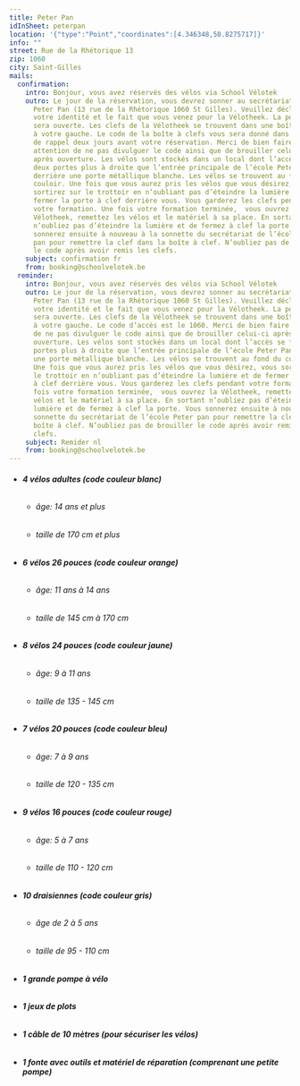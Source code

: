 ```yaml
---
title: Peter Pan
idInSheet: peterpan
location: '{"type":"Point","coordinates":[4.346348,50.8275717]}'
info: ""
street: Rue de la Rhétorique 13
zip: 1060
city: Saint-Gilles
mails:
  confirmation:
    intro: Bonjour, vous avez réservés des vélos via School Vélotek
    outro: Le jour de la réservation, vous devrez sonner au secrétariat de l’école
      Peter Pan (13 rue de la Rhétorique 1060 St Gilles). Veuillez décliner
      votre identité et le fait que vous venez pour la Vélotheek. La porte vous
      sera ouverte. Les clefs de la Vélotheek se trouvent dans une boîte à clef
      à votre gauche. Le code de la boîte à clefs vous sera donné dans l’email
      de rappel deux jours avant votre réservation. Merci de bien faire
      attention de ne pas divulguer le code ainsi que de brouiller celui-ci
      après ouverture. Les vélos sont stockés dans un local dont l’accès se fait
      deux portes plus à droite que l’entrée principale de l’école Peter Pan
      derrière une porte métallique blanche. Les vélos se trouvent au fond du
      couloir. Une fois que vous aurez pris les vélos que vous désirez, vous
      sortirez sur le trottoir en n’oubliant pas d’éteindre la lumière et de
      fermer la porte à clef derrière vous. Vous garderez les clefs pendant
      votre formation. Une fois votre formation terminée,  vous ouvrez la
      Vélotheek, remettez les vélos et le matériel à sa place. En sortant
      n’oubliez pas d’éteindre la lumière et de fermez à clef la porte. Vous
      sonnerez ensuite à nouveau à la sonnette du secrétariat de l’école Peter
      pan pour remettre la clef dans la boîte à clef. N’oubliez pas de brouiller
      le code après avoir remis les clefs. 
    subject: confirmation fr
    from: booking@schoolvelotek.be
  reminder:
    intro: Bonjour, vous avez réservés des vélos via School Vélotek
    outro: Le jour de la réservation, vous devrez sonner au secrétariat de l’école
      Peter Pan (13 rue de la Rhétorique 1060 St Gilles). Veuillez décliner
      votre identité et le fait que vous venez pour la Vélotheek. La porte vous
      sera ouverte. Les clefs de la Vélotheek se trouvent dans une boîte à clef
      à votre gauche. Le code d’accès est le 1060. Merci de bien faire attention
      de ne pas divulguer le code ainsi que de brouiller celui-ci après
      ouverture. Les vélos sont stockés dans un local dont l’accès se fait deux
      portes plus à droite que l’entrée principale de l’école Peter Pan derrière
      une porte métallique blanche. Les vélos se trouvent au fond du couloir.
      Une fois que vous aurez pris les vélos que vous désirez, vous sortirez sur
      le trottoir en n’oubliant pas d’éteindre la lumière et de fermer la porte
      à clef derrière vous. Vous garderez les clefs pendant votre formation. Une
      fois votre formation terminée,  vous ouvrez la Vélotheek, remettez les
      vélos et le matériel à sa place. En sortant n’oubliez pas d’éteindre la
      lumière et de fermez à clef la porte. Vous sonnerez ensuite à nouveau à la
      sonnette du secrétariat de l’école Peter pan pour remettre la clef dans la
      boîte à clef. N’oubliez pas de brouiller le code après avoir remis les
      clefs.
    subject: Remider nl
    from: booking@schoolvelotek.be
---
```

* ###### **4 vélos adultes (code couleur blanc)**

  * ###### âge: 14 ans et plus
  * ###### taille de 170 cm et plus
* ###### **6 vélos 26 pouces (code couleur orange)**

  * ###### âge: 11 ans à 14 ans
  * ###### taille de 145 cm à 170 cm
* ###### **8 vélos 24 pouces (code couleur jaune)**

  * ###### âge: 9 à 11 ans
  * ###### taille de 135 - 145 cm 
* ###### **7 vélos 20 pouces (code couleur bleu)**

  * ###### âge: 7 à 9 ans
  * ###### taille de 120 - 135 cm
* ###### **9 vélos 16 pouces (code couleur rouge)**

  * ###### âge: 5 à 7 ans
  * ###### taille de 110 - 120 cm  
* ###### **10 draisiennes (code couleur gris)**

  * ###### âge de 2 à 5 ans
  * ###### taille de 95 - 110 cm                              
* ###### **1 grande pompe à vélo**
* ###### **1 jeux de plots**
* ###### **1 câble de 10 mètres (pour sécuriser les vélos)** 
* ###### **1 fonte avec outils et matériel de réparation (comprenant une petite pompe)**